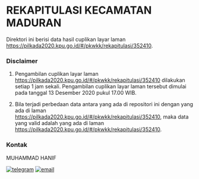 
# REKAPITULASI KECAMATAN MADURAN

Direktori ini berisi data hasil cuplikan layar laman https://pilkada2020.kpu.go.id/#/pkwkk/rekapitulasi/352410.

### Disclaimer

1. Pengambilan cuplikan layar laman https://pilkada2020.kpu.go.id/#/pkwkk/rekapitulasi/352410 dilakukan setiap 1 jam sekali. Pengambilan cuplikan layar laman tersebut dimulai pada tanggal 13 Desember 2020 pukul 17.00 WIB.

2. Bila terjadi perbedaan data antara yang ada di repositori ini dengan yang ada di laman https://pilkada2020.kpu.go.id/#/pkwkk/rekapitulasi/352410, maka data yang valid adalah yang ada di laman https://pilkada2020.kpu.go.id/#/pkwkk/rekapitulasi/352410.

### Kontak

MUHAMMAD HANIF

[![telegram](https://img.shields.io/badge/telegram-@muhammad__hanif-blue)](https://t.me/muhammad_hanif) [![email](https://img.shields.io/badge/email-moehammadhanif@gmail.com-white)](mailto:moehammadhanif@gmail.com)


